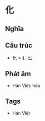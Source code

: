 # 化

## Nghĩa

## Cấu trúc
* 化 = [亻](亻.md) [匕](匕.md)

## Phát âm

* Hán Việt: hóa

## Tags
* Hán Việt

<script>window.HANZI_FIELD='化';</script>
